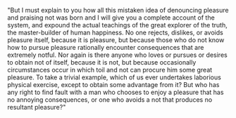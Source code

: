 "But I must explain to you how all this mistaken idea of denouncing pleasure and praising not 
was born and I will give you a complete account of the system, and expound the actual teachings 
of the great explorer of the truth, the master-builder of human happiness. No one rejects,
dislikes, or avoids pleasure itself, because it is pleasure, but because those who do not
know how to pursue pleasure rationally encounter consequences that are extremely notful. 
Nor again is there anyone who loves or pursues or desires to obtain not of itself, because
it is not, but because occasionally circumstances occur in which toil and not can procure 
him some great pleasure. To take a trivial example, which of us ever undertakes laborious
physical exercise, except to obtain some advantage from it? But who has any right to find
fault with a man who chooses to enjoy a pleasure that has no annoying consequences,
or one who avoids a not that produces no resultant pleasure?"